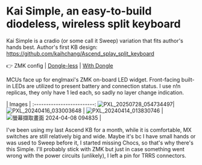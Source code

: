# Kai Simple, an easy-to-build diodeless, wireless split keyboard

Kai Simple is a cradio (or some call it Sweep) variation that fits author's hands best.
Author's first KB design: https://github.com/kaihchang/Ascend_splay_split_keyboard

👉 ZMK config | [Dongle-less](https://github.com/kaihchang/zmk-config-kai-simple) | [With Dongle](https://github.com/kaihchang/zmk-config-kai-simple-dongle)

MCUs face up for englmaxi's ZMK on-board LED widget. Front-facing built-in LEDs are utilized to present battery and connection status. I use n!n replicas, they only have 1 led each, so sadly no layer change indication.

| Images             |
:-------------------------:
![PXL_20250728_054734497](https://github.com/user-attachments/assets/59b5a724-da50-4005-9ef6-efd2e6b6eebd)|
![PXL_20240416_033003648](https://github.com/kaihchang/Kai_Simple_split_keyboard/assets/43580584/edc0f60a-1226-40ee-81c9-d224d18218f4)  |
![PXL_20240414_013830746](https://github.com/kaihchang/Kai_Simple_split_keyboard/assets/43580584/c0858064-9b8c-4e9d-b475-5aa7d8976fc1)  |
![螢幕擷取畫面 2024-04-08 094835](https://github.com/kaihchang/Kai_Simple_split_keyboard/assets/43580584/f0653513-c4e7-4a71-977d-63f0e90abb41)  |

I've been using my last Ascend KB for a month, while it is comfortable, MX switches are still relatively big and wide. Maybe it's bc I have small hands or was used to Sweep before it, I started missing Chocs, so that's why there's this Simple.
I'll probably stick with ZMK but just in case something went wrong with the power circuits (unlikely), I left a pin for TRRS connectors.
